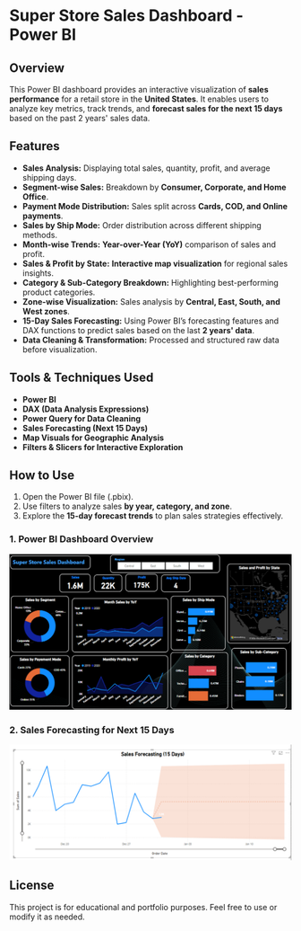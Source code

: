 # Super Store Sales Dashboard - Power BI  

## Overview  
This Power BI dashboard provides an interactive visualization of **sales performance** for a retail store in the **United States**. It enables users to analyze key metrics, track trends, and **forecast sales for the next 15 days** based on the past 2 years' sales data.  

## Features  
- **Sales Analysis:** Displaying total sales, quantity, profit, and average shipping days.  
- **Segment-wise Sales:** Breakdown by **Consumer, Corporate, and Home Office**.  
- **Payment Mode Distribution:** Sales split across **Cards, COD, and Online payments**.  
- **Sales by Ship Mode:** Order distribution across different shipping methods.  
- **Month-wise Trends:** **Year-over-Year (YoY)** comparison of sales and profit.  
- **Sales & Profit by State:** **Interactive map visualization** for regional sales insights.  
- **Category & Sub-Category Breakdown:** Highlighting best-performing product categories.  
- **Zone-wise Visualization:** Sales analysis by **Central, East, South, and West zones**.  
- **15-Day Sales Forecasting:** Using Power BI’s forecasting features and DAX functions to predict sales based on the last **2 years' data**.  
- **Data Cleaning & Transformation:** Processed and structured raw data before visualization.  

## Tools & Techniques Used  
- **Power BI**  
- **DAX (Data Analysis Expressions)**  
- **Power Query for Data Cleaning**  
- **Sales Forecasting (Next 15 Days)**  
- **Map Visuals for Geographic Analysis**  
- **Filters & Slicers for Interactive Exploration**  

## How to Use  
1. Open the Power BI file (.pbix).  
2. Use filters to analyze sales **by year, category, and zone**.  
3. Explore the **15-day forecast trends** to plan sales strategies effectively.  

### **1. Power BI Dashboard Overview**  
![Power BI Dashboard](./PowerBI%20Dashboard.png)  

### **2. Sales Forecasting for Next 15 Days**  
![Sales Forecasting](./Sales%20Forecasting.png)  




## License  
This project is for educational and portfolio purposes. Feel free to use or modify it as needed.  
